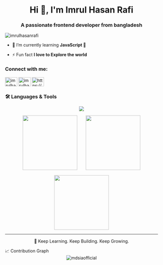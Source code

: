 <h1 align="center">Hi 👋, I'm Imrul Hasan Rafi</h1>
<h3 align="center">A passionate frontend developer from bangladesh</h3>

<p align="left"> <img src="https://komarev.com/ghpvc/?username=imrulhasanrafi&label=Profile%20views&color=0e75b6&style=flat" alt="imrulhasanrafi" /> </p>

- 🌱 I’m currently learning **JavaScript 🤣**

- ⚡ Fun fact **I love to Explore the world**

<h3 align="left">Connect with me:</h3>
<p align="left">
<a href="https://twitter.com/imrulhasanrafi" target="blank"><img align="center" src="https://raw.githubusercontent.com/rahuldkjain/github-profile-readme-generator/master/src/images/icons/Social/twitter.svg" alt="imrulhasanrafi" height="30" width="40" /></a>
<a href="https://linkedin.com/in/imrulhasanrafi" target="blank"><img align="center" src="https://raw.githubusercontent.com/rahuldkjain/github-profile-readme-generator/master/src/images/icons/Social/linked-in-alt.svg" alt="imrulhasanrafi" height="30" width="40" /></a>
<a href="https://fb.com/https://www.facebook.com/imrulhasanrafi431" target="blank"><img align="center" src="https://raw.githubusercontent.com/rahuldkjain/github-profile-readme-generator/master/src/images/icons/Social/facebook.svg" alt="https://www.facebook.com/imrulhasanrafi431" height="30" width="40" /></a>
</p>

### 🛠️ Languages & Tools

<p align="center">
  <img src="https://skillicons.dev/icons?i=html,css,bootstrap,tailwind,javascript,react,java,python,cpp,cs,dart,flutter,mysql,git,github,vscode,netlify,linux&theme=light" />
</p>
<p align="center">
  <img src="https://github-readme-stats.vercel.app/api?username=Imrulhasanrafi&show_icons=true&theme=tokyonight" height="180" />
  &nbsp;&nbsp;&nbsp;&nbsp;&nbsp;
  <img src="https://github-readme-stats.vercel.app/api/top-langs/?username=Imrulhasanrafi&layout=compact&theme=tokyonight" height="180" />
</p>

<p align="center">
  <img src="https://github-readme-streak-stats.herokuapp.com/?user=Imrulhasanrafi&theme=tokyonight" height="180" />
</p>

---

<p align="center">🚀 Keep Learning. Keep Building. Keep Growing.</p>
 📈 Contribution Graph

<div align="center">
  
<img src="https://github-readme-activity-graph.vercel.app/graph?username=Imrulhasanrafi&theme=tokyo-night&bg_color=0D1117&hide_border=true&line=6366f1&point=6366f1&color=ffffff" alt="mdsiaofficial" />

</div>

 
</div>
